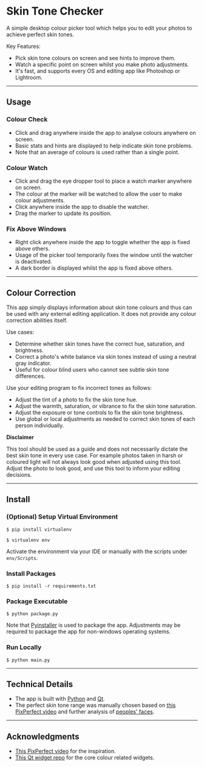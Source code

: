 # Skin Tone Checker

A simple desktop colour picker tool which helps you to edit your photos to achieve perfect skin tones.

Key Features:
- Pick skin tone colours on screen and see hints to improve them.
- Watch a specific point on screen whilst you make photo adjustments.
- It's fast, and supports every OS and editing app like Photoshop or Lightroom.

---

## Usage

### Colour Check
- Click and drag anywhere inside the app to analyse colours anywhere on screen.
- Basic stats and hints are displayed to help indicate skin tone problems.
- Note that an average of colours is used rather than a single point.

### Colour Watch
- Click and drag the eye dropper tool to place a watch marker anywhere on screen.
- The colour at the marker will be watched to allow the user to make colour adjustments.
- Click anywhere inside the app to disable the watcher.
- Drag the marker to update its position.

### Fix Above Windows
- Right click anywhere inside the app to toggle whether the app is fixed above others.
- Usage of the picker tool temporarily fixes the window until the watcher is deactivated.
- A dark border is displayed whilst the app is fixed above others.

---

## Colour Correction

This app simply displays information about skin tone colours and thus can be used with any external editing application. It does not provide any colour correction abilities itself.

Use cases:
- Determine whether skin tones have the correct hue, saturation, and brightness.
- Correct a photo's white balance via skin tones instead of using a neutral gray indicator.
- Useful for colour blind users who cannot see subtle skin tone differences.

Use your editing program to fix incorrect tones as follows:
- Adjust the tint of a photo to fix the skin tone hue.
- Adjust the warmth, saturation, or vibrance to fix the skin tone saturation.
- Adjust the exposure or tone controls to fix the skin tone brightness.
- Use global or local adjustments as needed to correct skin tones of each person individually.

**Disclaimer**

This tool should be used as a guide and does not necessarily dictate the best skin tone in every use case. For example photos taken in harsh or coloured light will not always look good when adjusted using this tool. Adjust the photo to look good, and use this tool to inform your editing decisions.

---

## Install

### (Optional) Setup Virtual Environment

`$ pip install virtualenv`

`$ virtualenv env`

Activate the environment via your IDE or manually with the scripts under `env/Scripts`.

### Install Packages

`$ pip install -r requirements.txt`

### Package Executable

`$ python package.py`

Note that [Pyinstaller](https://pyinstaller.readthedocs.io/en/stable/) is used to package the app. Adjustments may be required to package the app for non-windows operating systems.

### Run Locally

`$ python main.py`

---

## Technical Details

- The app is built with [Python](https://www.python.org/downloads/) and [Qt](https://pyqt5.com).
- The perfect skin tone range was manually chosen based on [this PixPerfect video](https://www.youtube.com/watch?v=Wvr8LCSuFjE) and further analysis of [peoples' faces](http://vis-www.cs.umass.edu/lfw/alpha_all_30.html).

---

## Acknowledgments

- [This PixPerfect video](https://www.youtube.com/watch?v=Wvr8LCSuFjE) for the inspiration.
- [This Qt widget repo](https://github.com/PyQt5/CustomWidgets) for the core colour related widgets.